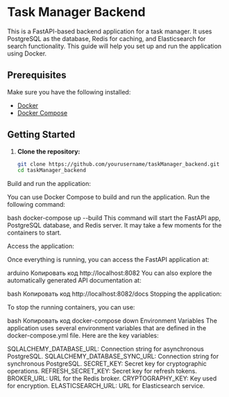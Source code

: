 # Task Manager Backend

This is a FastAPI-based backend application for a task manager. It uses PostgreSQL as the database, Redis for caching, and Elasticsearch for search functionality. This guide will help you set up and run the application using Docker.

## Prerequisites

Make sure you have the following installed:

- [Docker](https://www.docker.com/get-started)
- [Docker Compose](https://docs.docker.com/compose/)

## Getting Started

1. **Clone the repository:**

   ```bash
   git clone https://github.com/yourusername/taskManager_backend.git
   cd taskManager_backend

Build and run the application:

You can use Docker Compose to build and run the application. Run the following command:

bash
docker-compose up --build
This command will start the FastAPI app, PostgreSQL database, and Redis server. It may take a few moments for the containers to start.

Access the application:

Once everything is running, you can access the FastAPI application at:

arduino
Копировать код
http://localhost:8082
You can also explore the automatically generated API documentation at:

bash
Копировать код
http://localhost:8082/docs
Stopping the application:

To stop the running containers, you can use:

bash
Копировать код
docker-compose down
Environment Variables
The application uses several environment variables that are defined in the docker-compose.yml file. Here are the key variables:

SQLALCHEMY_DATABASE_URL: Connection string for asynchronous PostgreSQL.
SQLALCHEMY_DATABASE_SYNC_URL: Connection string for synchronous PostgreSQL.
SECRET_KEY: Secret key for cryptographic operations.
REFRESH_SECRET_KEY: Secret key for refresh tokens.
BROKER_URL: URL for the Redis broker.
CRYPTOGRAPHY_KEY: Key used for encryption.
ELASTICSEARCH_URL: URL for Elasticsearch service.

